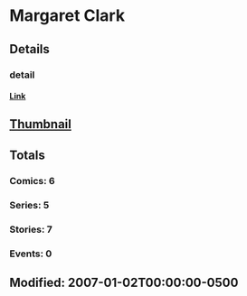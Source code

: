 # Margaret  Clark 
## Details
### detail
#### [Link](http://marvel.com/comics/creators/4858/margaret_clark?utm_campaign=apiRef&utm_source=225578a89fc76f3d20fbffda5d17a88d)
## [Thumbnail](http://i.annihil.us/u/prod/marvel/i/mg/8/90/4bb7d1020ca59.jpg)
## Totals
### Comics: 6
### Series: 5
### Stories: 7
### Events: 0
## Modified: 2007-01-02T00:00:00-0500